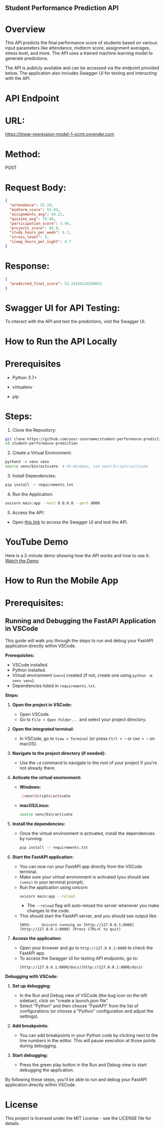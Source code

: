 ## Student Performance Prediction API


# Overview

This API predicts the final performance score of students based on various input parameters like attendance, midterm score, assignment averages, stress level, and more. The API uses a trained machine learning model to generate predictions.

The API is publicly available and can be accessed via the endpoint provided below. The application also includes Swagger UI for testing and interacting with the API.

# API Endpoint
# URL:
https://linear-regression-model-1-ocmt.onrender.com

# Method:
POST

# Request Body:
```json
{
  "attendance": 52.29,
  "midterm_score": 55.03,
  "assignments_avg": 84.22,
  "quizzes_avg": 74.06,
  "participation_score": 3.99,
  "projects_score": 85.9,
  "study_hours_per_week": 6.2,
  "stress_level": 5,
  "sleep_hours_per_night": 4.7
}   
```

# Response:

```json
{
  "predicted_final_score": 51.24135224298052
}
```

# Swagger UI for API Testing:
To interact with the API and test the predictions, visit the Swagger UI.

# How to Run the API Locally
# Prerequisites

* Python 3.7+

* virtualenv

* pip

# Steps:

1. Clone the Repository:
```bash
git clone https://github.com/your-username/student-performance-prediction.git
cd student-performance-prediction
```

2. Create a Virtual Environment:

```bash
python3 -m venv venv
source venv/bin/activate  # On Windows, use venv\Scripts\activate
```

3. Install Dependencies:

```bash
pip install -r requirements.txt
```
4. Run the Application:

```bash
uvicorn main:app --host 0.0.0.0 --port 8000
```

5. Access the API:

* Open [this link](https://linear-regression-model-1-ocmt.onrender.com/docs) to access the Swagger UI and test the API.


# YouTube Demo
Here is a 2-minute demo showing how the API works and how to use it:
[Watch the Demo](https://youtu.be/aOfQyWy3fxE)

# How to Run the Mobile App
# Prerequisites:

## Running and Debugging the FastAPI Application in VSCode

This guide will walk you through the steps to run and debug your FastAPI application directly within VSCode.

**Prerequisites:**

* VSCode installed.
* Python installed.
* Virtual environment (`venv`) created (if not, create one using `python -m venv venv`).
* Dependencies listed in `requirements.txt`.

**Steps:**

1.  **Open the project in VSCode:**
    * Open VSCode.
    * Go to `File > Open Folder...` and select your project directory.

2.  **Open the integrated terminal:**
    * In VSCode, go to `View > Terminal` (or press `Ctrl + ~` or `Cmd + ~` on macOS).

3.  **Navigate to the project directory (if needed):**
    * Use the `cd` command to navigate to the root of your project if you're not already there.

4.  **Activate the virtual environment:**
    * **Windows:**
        ```bash
        .\venv\Scripts\activate
        ```
    * **macOS/Linux:**
        ```bash
        source venv/bin/activate
        ```

5.  **Install the dependencies:**
    * Once the virtual environment is activated, install the dependencies by running:
        ```bash
        pip install -r requirements.txt
        ```

6.  **Start the FastAPI application:**
    * You can now run your FastAPI app directly from the VSCode terminal.
    * Make sure your virtual environment is activated (you should see `(venv)` in your terminal prompt).
    * Run the application using uvicorn:
        ```bash
        uvicorn main:app --reload
        ```
        * The `--reload` flag will auto-reload the server whenever you make changes to the code.
    * This should start the FastAPI server, and you should see output like:
        ```text
        INFO:     Uvicorn running on [http://127.0.0.1:8000](http://127.0.0.1:8000) (Press CTRL+C to quit)
        ```

7.  **Access the application:**
    * Open your browser and go to `http://127.0.0.1:8000` to check the FastAPI app.
    * To access the Swagger UI for testing API endpoints, go to:
        ```text
        [http://127.0.0.1:8000/docs](http://127.0.0.1:8000/docs)
        ```

**Debugging with VSCode:**

1.  **Set up debugging:**
    * In the Run and Debug view of VSCode (the bug icon on the left sidebar), click on "create a launch.json file".
    * Select "Python" and then choose "FastAPI" from the list of configurations (or choose a "Python" configuration and adjust the settings).

2.  **Add breakpoints:**
    * You can add breakpoints in your Python code by clicking next to the line numbers in the editor. This will pause execution at those points during debugging.

3.  **Start debugging:**
    * Press the green play button in the Run and Debug view to start debugging the application.

By following these steps, you'll be able to run and debug your FastAPI application directly within VSCode.


# License
This project is licensed under the MIT License - see the LICENSE file for details.
